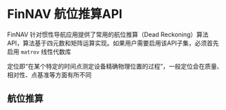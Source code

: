 #  FinNAV 航位推算API

FinNAV 针对惯性导航应用提供了常用的航位推算（Dead Reckoning）算法API，算法基于四元数和矩阵运算实现。如果用户需要启用该API子集，必须首先启用 `matrov` 线性代数库

定位即“在某个特定的时间点测定设备精确物理位置的过程”，一般定位会在质量、相对性、点基准等方面有所不同

## 航位推算